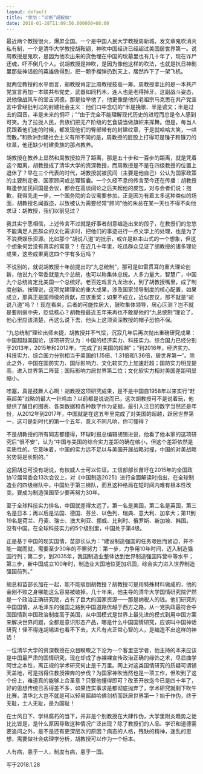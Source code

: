 ```yaml
---
layout: default
title: "荣剑：“诊断”胡鞍钢"
date: 2018-01-28T11:09:56.000000+08:00
---
```


最近两个教授很火，爆屏全国。一个是中国人民大学教授周新城，发文章鬼吹消灭私有制，一个是清华大学教授胡鞍钢，神吹中国经济已经超过美国居世界第一。说周教授是鬼吹，是因为他吹出来的货色埋在中国的坟墓里也有几十年了，现在诈尸还魂，吓不倒几个人。说胡教授是神吹，是因为像他这样的吹法，也就是抗日神剧里那些神话般的英雄做得到，把一颗手榴弹扔到天上，居然炸下了一架飞机。

就两位教授的水平而言，胡教授肯定比周教授技高一筹。周教授拿出的是一本共产党宣言再加一本联共布党史，武器如同朽木，连人也是老得掉牙。这副战斗姿态，说他像战风车的堂吉诃德，那是抬举他了，他更像是他的老祖宗马克思在共产党宣言中曾经批判过的封建社会主义：他们口中念叨的“半是挽歌、半是谤文；半是过去的回音，半是未来的恫吓；”“由于完全不能理解现代历史的进程而总是令人感到可笑。为了拉拢人民，贵族们把无产阶级的乞食袋当做旗帜来挥舞。但是，每当人民跟着他们走的时候，都发现他们的臀部带有的封建纹章，于是就哈哈大笑，一哄而散。”和欧洲封建社会主义有所不同的是，周教授的屁股上打得可是锤子和镰刀的纹章，他还缺少封建贵族的那点教养。

胡教授在教养上显然和周教授拉开了距离，那是五十步和一百步的距离，就是凭着这个距离，胡教授成了清华大学的资深教授，而周教授是不是在四级教授的位置上退休了？早在三个代表的时代，胡教授就被民间（主要是他自己）公认为国家政策的主要制定者、国家顾问或总理智囊。一个久经不息的传言至今还在传播：胡教授每逢参加民间国是会议，都会在高谈阔论之后夹起他的皮包，对与会者们说：抱歉，我得先走一步，一个国务院的会议需要参加。正是因为有着太多这种类似的场面，胡教授名闻遐迩，以致被认为需要经常“顾问”他的朱总在某一天也不得不向他求证：胡教授，我们以前见过？

我其实宁愿相信，上述传言不过就是好事者刻意编造出来的段子，在教授们的忽悠不能满足人民群众的文化需求时，把他们的事迹进行一点文学上的处理，也是为了不浪费娱乐资源。比如那个“胡说八道”的批示，或许是赵本山式的一个想象，但这个想象何尝没有真实的寓意？！在近几十年里，吃瓜群众见证了胡教授的诸多理论成果，这些成果离这四个字有多远吗？

不说别的，就说胡教授十年前提出的“九总统制”，那可是如雷贯耳的重大理论创新，他说九个常委就是九个总统，也可以称集体总统。人多力量大，智慧广，中国九个总统肯定比美国一个总统好。老百姓戏言九龙治水，到了胡教授嘴里，成了制度创新。按理说，这项党建理论的重大成果，涉及国家领导制度的核心配置，如果成立，那真正是国师级的贡献，应该重奖；如果不成立，近似妄议，那不就是“胡说八道”吗？！现在看来，后者的可能性居大，鼓吹集体领导，居心叵测？岂不就是要削弱中央，贬低核心？胡教授最近五年来再也不敢提他的“九总统制”理论了，他心里应该清楚，再这么说下去，他头上这顶资深教授的帽子恐怕不保。

“九总统制”理论出师未捷，胡教授并不气馁，沉寂几年后再次抛出重磅研究成果：中国超越美国论，该项研究认为：中国的经济实力、科技实力、综合国力已经分别于2013年，2015年和2012年，“完成了对美国的超越”；“到2016年，经济实力、科技实力、综合国力分别相当于美国的1.15倍、1.31倍和1.36倍，居世界第一”。除此之外，中国在国防实力、国际影响力、文化软实力上加速赶超；国防实力明显提高，进入世界第二阵营；国际影响力居世界第二位；文化软实力相对美国差距明显缩小。

哇塞，真是鼓舞人心啊！胡教授这项研究成果，是不是中国自1958年以来实行“赶英超美”战略的最大一针鸡血？以前都是说说而已，这次胡教授可不是说着玩，他提供了醒目的图表、各类数据和各种数字作为证据，最引入注目的数字当然还是年份，从2012年到2017年，中国就是在这五年里完成了对美国的超越，跃居世界第一，这可是新时代的第一个五年，意义不同凡响，你可懂得？

不是胡教授的所有同志都懂得，环球时报总编辑胡锡进说，他看了他本家的这项研究后“很不安”，认为“中国与美国的综合实力差距的确在缩小，但这个差距依然是实质性的。它意味着，中国的实力远不足以与美国开展战略对撞，中国的对美战略劣势将是长期的。”

这回胡总可没有胡说，有权威人士可以佐证。工信部部长苗圩在2015年的全国政协12届常委会13次会议上，对《中国制造2025》进行全面解读时指出，在全球制造业的四级梯队中，中国处于第三梯队，而且这种格局在短时间内难有根本性改变。要成为制造强国至少要再努力30年。

至于全球科技实力排名，中国就差得太远了。第一名是美国，第二名是英国，第三名是日本；再以后是法国、德国、芬兰、以色列、瑞典、意大利、加拿大；第11到19名是荷兰、丹麦、瑞士、澳大利亚、挪威、比利时、俄罗斯、新加坡、韩国。没有中国。在全球科技实力的5个级别里，中国处于第4级。

正是基于中国的现实国情，苗部长认为：“建设制造强国的任务艰巨而紧迫，并不能一蹴而就，需要至少30年的不懈努力：第一步，力争用10年时间，迈入制造强国行列；第二步，到2035年，我国制造业整体达到世界制造强国阵营中等水平；第三步，新中国成立100年时，制造业大国地位更加巩固，综合实力进入世界制造强国前列。”

胡总和苗部长加在一起，能不能驳倒胡教授？胡教授可是用特殊材料做成的，他的金刚不败之身哪能这么容易被破掉。几十年来，他主导的清华大学国情研究院俨然是一个政治正确研究院，占有了巨大的国家资源——那是纳税人的钱。他们研究的中国国情，从毛泽东的强国之路到中国道路优越于西方之路，从一党执政最符合中国国情到中国政治制度高于美国，从中国模式是世界上最先进的模式到用中国方案来解决世界问题，全都是意识形态产品，哪是什么中国国情研究，应该叫中国神话研究！怪不得连胡锡进也看不下去，大凡有点正常心智的人，是编造不出这样的神话！

一位清华大学的资深教授在众目睽睽之下沦为一个客里空学者，他主持的本来应该是中国最严肃的国情研究，现在却成了赤裸裸宣传政治正确的缘饰之术，尽显曲学阿世之本性，离正规的学术研究何止是千万里。网上对这类国情研究的质疑可谓铺天盖地，可是挡得住教授裸奔的步伐？为国家神吹当然也是一项工作，但吹到了这个份上，难道真的能够上合圣意？只要他懂得即可？改革开放迄今已是四十年了，好的思想传统已丢得差不多，如果连实事求是都彻底抛弃了，学术研究就剩下吹牛比赛，清华北大岂不就是可以轻易超越哈佛剑桥而跃居世界第一？始于作伪，终于无耻，士人无耻，是为国耻！

在士风日下、学林腐朽的当下，并非是个别教授在大肆作伪，大学里附炎趋势之徒比比皆是，是什么原因导致这种情况广泛出现？除了教授们的人品、学识和道德需要追问之外，是不是还有更深层次的原因？病态的人格，残缺的精神，迷乱的思想，需要做社会病理学分析，胡教授可以作为一个标本。

人有病，患乎一人，制度有病，患乎一国。

写于2018.1.28

